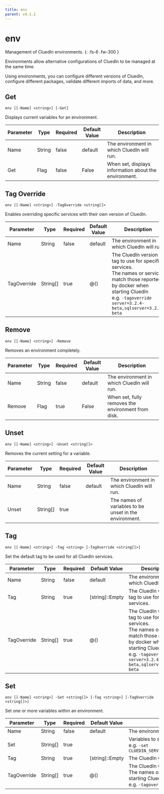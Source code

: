 ```yaml
---
title: env
parent: v4.1.1
---
```


# env

Management of CluedIn environments.
{: .fs-6 .fw-300 }

Environments allow alternative configurations of CluedIn to be managed
at the same time.

Using environments, you can configure different versions of CluedIn,
configure different packages, validate different imports of data, and more.

## Get

```
env [[-Name] <string>] [-Get] 
```

Displays current variables for an environment.    

| Parameter | Type | Required | Default Value | Description |
| --------- | ---- | -------- | ------------- | ----------- |
| Name | String | false | default | The environment in which CluedIn will run. 
| Get | Flag | false | False | When set, displays information about the environment. 

## Tag Override

```
env [[-Name] <string>] -TagOverride <string[]> 
```

Enables overriding specific services with their own version of CluedIn.    

| Parameter | Type | Required | Default Value | Description |
| --------- | ---- | -------- | ------------- | ----------- |
| Name | String | false | default | The environment in which CluedIn will run. 
| TagOverride | String[] | true | @() | The CluedIn version tag to use for specific services.<br />The names or services match those reported by docker when starting CluedIn<br />e.g. `-tagoverride server=3.2.4-beta,sqlserver=3.2.4-beta` 

## Remove

```
env [[-Name] <string>] -Remove 
```

Removes an environment completely.    

| Parameter | Type | Required | Default Value | Description |
| --------- | ---- | -------- | ------------- | ----------- |
| Name | String | false | default | The environment in which CluedIn will run. 
| Remove | Flag | true | False | When set, fully removes the environment from disk. 

## Unset

```
env [[-Name] <string>] -Unset <string[]> 
```

Removes the current setting for a variable.    

| Parameter | Type | Required | Default Value | Description |
| --------- | ---- | -------- | ------------- | ----------- |
| Name | String | false | default | The environment in which CluedIn will run. 
| Unset | String[] | true |  | The names of variables to be unset in the environment. 

## Tag

```
env [[-Name] <string>] -Tag <string> [-TagOverride <string[]>] 
```

Set the default tag to be used for all CluedIn services.    

| Parameter | Type | Required | Default Value | Description |
| --------- | ---- | -------- | ------------- | ----------- |
| Name | String | false | default | The environment in which CluedIn will run. 
| Tag | String | true | [string]::Empty | The CluedIn version tag to use for all services. 
| TagOverride | String[] | true | @() | The CluedIn version tag to use for specific services.<br />The names or services match those reported by docker when starting CluedIn<br />e.g. `-tagoverride server=3.2.4-beta,sqlserver=3.2.4-beta` 

## Set

```
env [[-Name] <string>] -Set <string[]> [-Tag <string>] [-TagOverride <string[]>] 
```

Set one or more variables within an environment.    

| Parameter | Type | Required | Default Value | Description |
| --------- | ---- | -------- | ------------- | ----------- |
| Name | String | false | default | The environment in which CluedIn will run. 
| Set | String[] | true |  | Variables to set within the environment.<br />e.g. `-set CLUEDIN_SERVER_LOCALPORT=9988,CLUEDIN_SQLSERVER_LOCALPORT=9533` 
| Tag | String | true | [string]::Empty | The CluedIn version tag to use for all services. 
| TagOverride | String[] | true | @() | The CluedIn version tag to use for specific services.<br />The names or services match those reported by docker when starting CluedIn<br />e.g. `-tagoverride server=3.2.4-beta,sqlserver=3.2.4-beta` 



